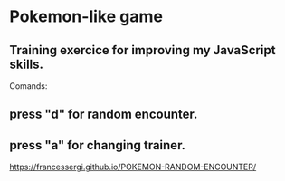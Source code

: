 # Pokemon-like game
## Training exercice for improving my JavaScript skills.

Comands:
## press "d" for random encounter.
## press "a" for changing trainer.

https://francessergi.github.io/POKEMON-RANDOM-ENCOUNTER/
